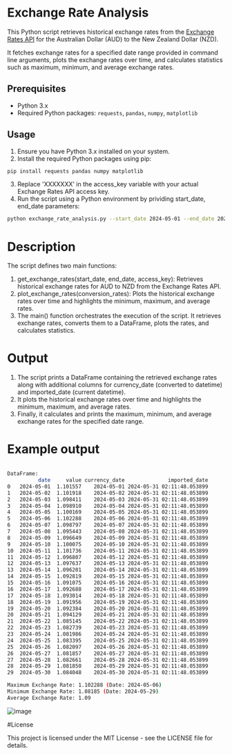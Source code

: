  # Exchange Rate Analysis

This Python script retrieves historical exchange rates from the [Exchange Rates API](https://exchangeratesapi.io/) for the Australian Dollar (AUD) to the New Zealand Dollar (NZD). 

It fetches exchange rates for a specified date range provided in command line arguments, plots the exchange rates over time, and calculates statistics such as maximum, minimum, and average exchange rates.

## Prerequisites

- Python 3.x
- Required Python packages: `requests`, `pandas`, `numpy`, `matplotlib`

## Usage

1. Ensure you have Python 3.x installed on your system.
2. Install the required Python packages using pip:

```bash
pip install requests pandas numpy matplotlib
```

3. Replace 'XXXXXXX' in the access_key variable with your actual Exchange Rates API access key.
4. Run the script using a Python environment by prividing start_date, end_date parameters:

```bash 
python exchange_rate_analysis.py --start_date 2024-05-01 --end_date 20204-5-31
```

# Description
The script defines two main functions:

1. get_exchange_rates(start_date, end_date, access_key): Retrieves historical exchange rates for AUD to NZD from the Exchange Rates API.
2. plot_exchange_rates(conversion_rates): Plots the historical exchange rates over time and highlights the minimum, maximum, and average rates.
3. The main() function orchestrates the execution of the script. It retrieves exchange rates, converts them to a DataFrame, plots the rates, and calculates statistics.


# Output

1. The script prints a DataFrame containing the retrieved exchange rates along with additional columns for currency_date (converted to datetime) and imported_date (current datetime).
2. It plots the historical exchange rates over time and highlights the minimum, maximum, and average rates.
3. Finally, it calculates and prints the maximum, minimum, and average exchange rates for the specified date range.

# Example output

```bash

DataFrame:
          date     value currency_date              imported_date
0   2024-05-01  1.101557    2024-05-01 2024-05-31 02:11:48.053899
1   2024-05-02  1.101918    2024-05-02 2024-05-31 02:11:48.053899
2   2024-05-03  1.098411    2024-05-03 2024-05-31 02:11:48.053899
3   2024-05-04  1.098910    2024-05-04 2024-05-31 02:11:48.053899
4   2024-05-05  1.100169    2024-05-05 2024-05-31 02:11:48.053899
5   2024-05-06  1.102288    2024-05-06 2024-05-31 02:11:48.053899
6   2024-05-07  1.098797    2024-05-07 2024-05-31 02:11:48.053899
7   2024-05-08  1.095443    2024-05-08 2024-05-31 02:11:48.053899
8   2024-05-09  1.096649    2024-05-09 2024-05-31 02:11:48.053899
9   2024-05-10  1.100075    2024-05-10 2024-05-31 02:11:48.053899
10  2024-05-11  1.101736    2024-05-11 2024-05-31 02:11:48.053899
11  2024-05-12  1.096807    2024-05-12 2024-05-31 02:11:48.053899
12  2024-05-13  1.097637    2024-05-13 2024-05-31 02:11:48.053899
13  2024-05-14  1.096201    2024-05-14 2024-05-31 02:11:48.053899
14  2024-05-15  1.092819    2024-05-15 2024-05-31 02:11:48.053899
15  2024-05-16  1.091075    2024-05-16 2024-05-31 02:11:48.053899
16  2024-05-17  1.092688    2024-05-17 2024-05-31 02:11:48.053899
17  2024-05-18  1.093014    2024-05-18 2024-05-31 02:11:48.053899
18  2024-05-19  1.091956    2024-05-19 2024-05-31 02:11:48.053899
19  2024-05-20  1.092384    2024-05-20 2024-05-31 02:11:48.053899
20  2024-05-21  1.094129    2024-05-21 2024-05-31 02:11:48.053899
21  2024-05-22  1.085145    2024-05-22 2024-05-31 02:11:48.053899
22  2024-05-23  1.082739    2024-05-23 2024-05-31 02:11:48.053899
23  2024-05-24  1.081986    2024-05-24 2024-05-31 02:11:48.053899
24  2024-05-25  1.083395    2024-05-25 2024-05-31 02:11:48.053899
25  2024-05-26  1.082097    2024-05-26 2024-05-31 02:11:48.053899
26  2024-05-27  1.081857    2024-05-27 2024-05-31 02:11:48.053899
27  2024-05-28  1.082661    2024-05-28 2024-05-31 02:11:48.053899
28  2024-05-29  1.081850    2024-05-29 2024-05-31 02:11:48.053899
29  2024-05-30  1.084048    2024-05-30 2024-05-31 02:11:48.053899

Maximum Exchange Rate: 1.102288 (Date: 2024-05-06)
Minimum Exchange Rate: 1.08185 (Date: 2024-05-29)
Average Exchange Rate: 1.09
```

![image](https://github.com/pavanerravelli/ExchangeRateAnalysys/assets/171128460/3a9df6ee-bf0d-4ef4-80e7-c329e3ac31e1)


#License

This project is licensed under the MIT License - see the LICENSE file for details.

